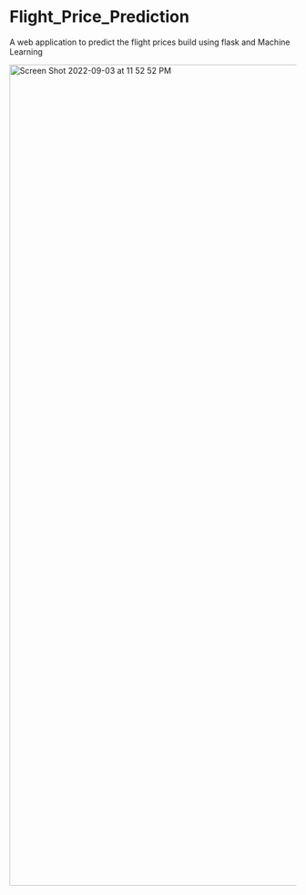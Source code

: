 # Flight_Price_Prediction
A web application to predict the flight prices build using flask and Machine Learning


<img width="1440" alt="Screen Shot 2022-09-03 at 11 52 52 PM" src="https://user-images.githubusercontent.com/65008032/188296561-c66f54e1-edfa-4c9d-8e27-69b9e59ac9a9.png">
